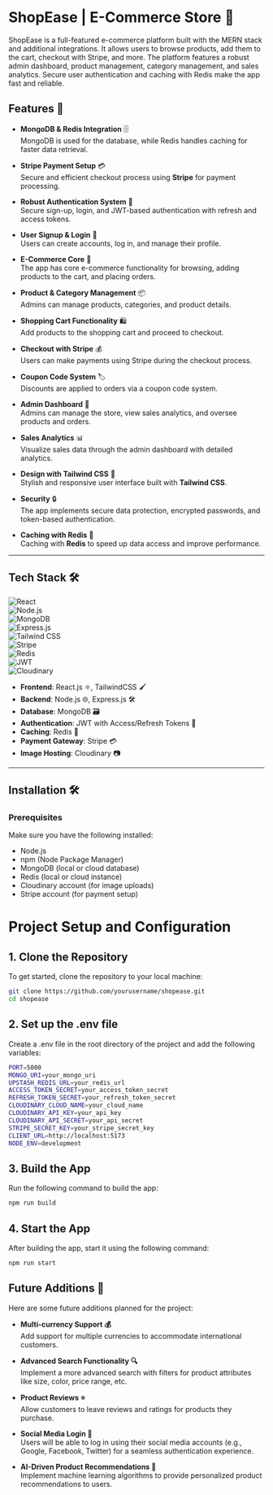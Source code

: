 # ShopEase | E-Commerce Store 🛒

ShopEase is a full-featured e-commerce platform built with the MERN stack and additional integrations. It allows users to browse products, add them to the cart, checkout with Stripe, and more. The platform features a robust admin dashboard, product management, category management, and sales analytics. Secure user authentication and caching with Redis make the app fast and reliable.

## Features 🚀

- **MongoDB & Redis Integration** 🗄️  
  MongoDB is used for the database, while Redis handles caching for faster data retrieval.

- **Stripe Payment Setup** 💳  
  Secure and efficient checkout process using **Stripe** for payment processing.

- **Robust Authentication System** 🔐  
  Secure sign-up, login, and JWT-based authentication with refresh and access tokens.

- **User Signup & Login** 📝  
  Users can create accounts, log in, and manage their profile.

- **E-Commerce Core** 🛒  
  The app has core e-commerce functionality for browsing, adding products to the cart, and placing orders.

- **Product & Category Management** 📦  
  Admins can manage products, categories, and product details.

- **Shopping Cart Functionality** 🛍️  
  Add products to the shopping cart and proceed to checkout.

- **Checkout with Stripe** 💰  
  Users can make payments using Stripe during the checkout process.

- **Coupon Code System** 🏷️  
  Discounts are applied to orders via a coupon code system.

- **Admin Dashboard** 👑  
  Admins can manage the store, view sales analytics, and oversee products and orders.

- **Sales Analytics** 📊  
  Visualize sales data through the admin dashboard with detailed analytics.

- **Design with Tailwind CSS** 🎨  
  Stylish and responsive user interface built with **Tailwind CSS**.

- **Security** 🔒  
  The app implements secure data protection, encrypted passwords, and token-based authentication.

- **Caching with Redis** 🚀  
  Caching with **Redis** to speed up data access and improve performance.

---

## Tech Stack 🛠️

![React](https://img.shields.io/badge/React-61DAFB?style=for-the-badge&logo=react&logoColor=black)  
![Node.js](https://img.shields.io/badge/Node.js-339933?style=for-the-badge&logo=node.js&logoColor=white)  
![MongoDB](https://img.shields.io/badge/MongoDB-47A248?style=for-the-badge&logo=mongodb&logoColor=white)  
![Express.js](https://img.shields.io/badge/Express.js-000000?style=for-the-badge&logo=express&logoColor=white)  
![Tailwind CSS](https://img.shields.io/badge/Tailwind_CSS-06B6D4?style=for-the-badge&logo=tailwind-css&logoColor=white)  
![Stripe](https://img.shields.io/badge/Stripe-61DAFB?style=for-the-badge&logo=stripe&logoColor=white)  
![Redis](https://img.shields.io/badge/Redis-DC382D?style=for-the-badge&logo=redis&logoColor=white)  
![JWT](https://img.shields.io/badge/JWT-000000?style=for-the-badge&logo=json-web-tokens&logoColor=white)  
![Cloudinary](https://img.shields.io/badge/Cloudinary-FFD100?style=for-the-badge&logo=cloudinary&logoColor=black)  

- **Frontend**: React.js ⚛️, TailwindCSS 🖌️  
- **Backend**: Node.js 🌐, Express.js 🛠️  
- **Database**: MongoDB 🗃️  
- **Authentication**: JWT with Access/Refresh Tokens 🔑  
- **Caching**: Redis 🚀  
- **Payment Gateway**: Stripe 💳  
- **Image Hosting**: Cloudinary 📷

---

## Installation 🛠️

### Prerequisites

Make sure you have the following installed:

- Node.js
- npm (Node Package Manager)
- MongoDB (local or cloud database)
- Redis (local or cloud instance)
- Cloudinary account (for image uploads)
- Stripe account (for payment setup)

# Project Setup and Configuration

## 1. Clone the Repository

To get started, clone the repository to your local machine:

```bash
git clone https://github.com/yourusername/shopease.git
cd shopease
```
## 2. Set up the .env file
Create a .env file in the root directory of the project and add the following variables:
```bash
PORT=5000
MONGO_URI=your_mongo_uri
UPSTASH_REDIS_URL=your_redis_url
ACCESS_TOKEN_SECRET=your_access_token_secret
REFRESH_TOKEN_SECRET=your_refresh_token_secret
CLOUDINARY_CLOUD_NAME=your_cloud_name
CLOUDINARY_API_KEY=your_api_key
CLOUDINARY_API_SECRET=your_api_secret
STRIPE_SECRET_KEY=your_stripe_secret_key
CLIENT_URL=http://localhost:5173
NODE_ENV=development
```
## 3. Build the App
Run the following command to build the app:
```bash
npm run build
```
## 4. Start the App
After building the app, start it using the following command:
```bash
npm run start
```
## Future Additions 🔮

Here are some future additions planned for the project:

- **Multi-currency Support 💰**  
  Add support for multiple currencies to accommodate international customers.

- **Advanced Search Functionality 🔍**  
  Implement a more advanced search with filters for product attributes like size, color, price range, etc.

- **Product Reviews ⭐**  
  Allow customers to leave reviews and ratings for products they purchase.

- **Social Media Login 📱**  
  Users will be able to log in using their social media accounts (e.g., Google, Facebook, Twitter) for a seamless authentication experience.

- **AI-Driven Product Recommendations 🤖**  
  Implement machine learning algorithms to provide personalized product recommendations to users.
